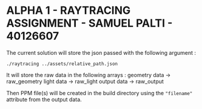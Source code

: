 # ALPHA 1 - RAYTRACING ASSIGNMENT - SAMUEL PALTI - 40126607

The current solution will store the json passed with the following argument :

`./raytracing ../assets/relative_path.json`

It will store the raw data in the following arrays :
geometry data -> raw_geometry
light data -> raw_light
output data -> raw_output

Then PPM file(s) will be created in the build directory using the `"filename"` attribute from the output data.
